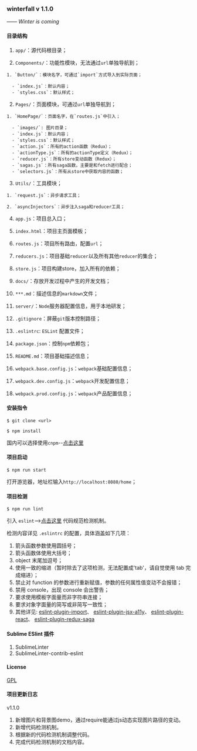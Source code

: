 
### winterfall  v 1.1.0

*—— Winter is coming*

#### 目录结构

1. `app/`：源代码根目录；

  1. `Components/`：功能性模块，无法通过`url`单独导航到；

    1. `Button/`：模块名字，可通过`import`方式导入到实际页面；

      - `index.js`：默认内容；
      - `styles.css`：默认样式；

  2. `Pages/`：页面模块，可通过`url`单独导航到；

    1. `HomePage/`：页面名字，在`routes.js`中引入；

      - `images/`: 图片目录；
      - `index.js`：默认内容；
      - `styles.css`：默认样式；
      - `action.js`：所有的action函数（Redux）；
      - `actionType.js`：所有的actionType定义（Redux）；
      - `reducer.js`：所有store变动函数（Redux）；
      - `sagas.js`：所有saga函数，主要是和fetch进行配合；
      - `selectors.js`：所有从store中获取内容的函数；

  3. `Utils/`：工具模块；

    1. `request.js`：异步请求工具；
    
    2. `asyncInjectors`：异步注入saga和reducer工具；

  4. `app.js`：项目总入口；

  5. `index.html`：项目主页面模板；

  6. `routes.js`：项目所有路由，配置`url`；

  7. `reducers.js`：项目基础`reducer`以及所有其他`reducer`的集合；

  8. `store.js`：项目构建store，加入所有的依赖；

2. `docs/`：存放开发过程中产生的开发文档；

  1. `***.md`：描述信息的`markdown`文件；

3. `server/`：`Node`服务器配置信息，用于本地研发；

4. `.gitignore`：屏蔽`git`版本控制路径；

5. `.eslintrc`: `ESLint` 配置文件；

6. `package.json`：控制`npm`依赖包；

7. `README.md`：项目基础描述信息；

8. `webpack.base.config.js`：`webpack`基础配置信息；

9. `webpack.dev.config.js`：`webpack`开发配置信息；

10. `webpack.prod.config.js`：`webpack`产品配置信息；

#### 安装指令

```node
$ git clone <url>
```

```node
$ npm install
```

国内可以选择使用`cnpm`--[点击这里](https://npm.taobao.org/)

#### 项目启动

```node
$ npm run start
```

打开游览器，地址栏输入`http://localhost:8080/home`；

#### 项目检测

```node
$ npm run lint
```

引入 `eslint`-->[点击这里](http://eslint.cn/docs/rules/) 代码规范检测机制。

检测内容详见 `.eslintrc` 的配置，具体涵盖如下几项：

1. 箭头函数参数使用圆括号；
2. 箭头函数体使用大括号；
3. object 末尾加逗号；
4. 使用一致的缩进（暂时除去了这项检测，无法配置成'tab'，请自觉使用 tab 完成缩进）；
5. 禁止对 function 的参数进行重新赋值，参数的任何属性值变动不会报错；
6. 禁用 console，出现 console 会出警告；
7. 要求使用模板字面量而非字符串连接；
8. 要求对象字面量的简写或非简写一致性；
9. 其他详见:
  [eslint-plugin-import](https://github.com/benmosher/eslint-plugin-import)、
  [eslint-plugin-jsx-a11y](https://github.com/evcohen/eslint-plugin-jsx-a11y)、
  [eslint-plugin-react](https://github.com/yannickcr/eslint-plugin-react)、
  [eslint-plugin-redux-saga](https://github.com/pke/eslint-plugin-redux-saga)

#### Sublime ESlint 插件
1. SublimeLinter
2. SublimeLinter-contrib-eslint

#### License

[GPL](https://tldrlegal.com/license/gnu-general-public-license-v2)


#### 项目更新日志

v1.1.0

1. 新增图片和背景图demo，通过require能通过js动态实现图片路径的变动。
2. 新增代码检测机制。
3. 根据新的代码检测机制调整代码。
4. 完成代码检测机制的文档内容。








